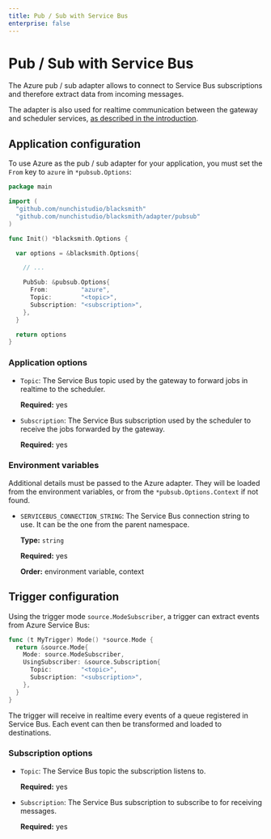 ```yaml
---
title: Pub / Sub with Service Bus
enterprise: false
---
```


# Pub / Sub with Service Bus

The Azure pub / sub adapter allows to connect to Service Bus subscriptions and
therefore extract data from incoming messages.

The adapter is also used for realtime communication between the gateway and scheduler
services, [as described in the introduction](/blacksmith/introduction/what/overview).

## Application configuration

To use Azure as the pub / sub adapter for your application, you must set the `From`
key to `azure` in `*pubsub.Options`:
```go
package main

import (
  "github.com/nunchistudio/blacksmith"
  "github.com/nunchistudio/blacksmith/adapter/pubsub"
)

func Init() *blacksmith.Options {

  var options = &blacksmith.Options{

    // ...

    PubSub: &pubsub.Options{
      From:         "azure",
      Topic:        "<topic>",
      Subscription: "<subscription>",
    },
  }

  return options
}
```

### Application options

- `Topic`: The Service Bus topic used by the gateway to forward jobs in realtime
  to the scheduler.

  **Required:** yes

- `Subscription`: The Service Bus subscription used by the scheduler to receive
  the jobs forwarded by the gateway.

  **Required:** yes

### Environment variables

Additional details must be passed to the Azure adapter. They will be loaded from
the environment variables, or from the `*pubsub.Options.Context` if not found.

- `SERVICEBUS_CONNECTION_STRING`: The Service Bus connection string to use. It can
  be the one from the parent namespace.
  
  **Type:** `string`

  **Required:** yes

  **Order:** environment variable, context

## Trigger configuration

Using the trigger mode `source.ModeSubscriber`, a trigger can extract events from
Azure Service Bus:
```go
func (t MyTrigger) Mode() *source.Mode {
  return &source.Mode{
    Mode: source.ModeSubscriber,
    UsingSubscriber: &source.Subscription{
      Topic:        "<topic>",
      Subscription: "<subscription>",
    },
  }
}
```

The trigger will receive in realtime every events of a queue registered in Service
Bus. Each event can then be transformed and loaded to destinations.

### Subscription options

- `Topic`: The Service Bus topic the subscription listens to.

  **Required:** yes

- `Subscription`: The Service Bus subscription to subscribe to for receiving
  messages.

  **Required:** yes
